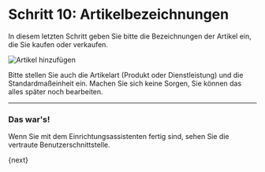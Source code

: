 <!-- add-breadcrumbs -->
# Schritt 10: Artikelbezeichnungen


In diesem letzten Schritt geben Sie bitte die Bezeichnungen der Artikel ein, die Sie kaufen oder verkaufen.

<img alt="Artikel hinzufügen" class="screenshot"
src="{{docs_base_url}}/assets/img/setup-wizard/step-10.png">

Bitte stellen Sie auch die Artikelart (Produkt oder Dienstleistung) und die Standardmaßeinheit ein. Machen Sie sich keine Sorgen, Sie können das alles später noch bearbeiten.

---

### Das war's!

Wenn Sie mit dem Einrichtungsassistenten fertig sind, sehen Sie die vertraute Benutzerschnittstelle.

{next}
